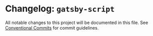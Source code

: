 # Changelog: `gatsby-script`

All notable changes to this project will be documented in this file.
See [Conventional Commits](https://conventionalcommits.org) for commit guidelines.

